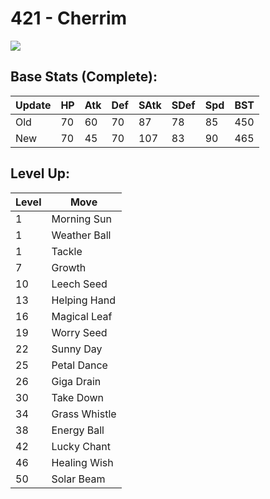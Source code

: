 # 421 - Cherrim
![][421]

## Base Stats (Complete):

Update | HP | Atk | Def | SAtk | SDef | Spd | BST
---    | ---| --- | --- | ---  | ---  | --- | ---
Old    | 70 |  60 |  70 |  87  |  78  |  85  |  450
New    | 70 |  45 |  70 |  107  |  83  |  90  |  465

## Level Up:

Level | Move
---   | ---
  1   | Morning Sun
  1   | Weather Ball
  1   | Tackle
  7   | Growth
 10   | Leech Seed
 13   | Helping Hand
 16   | Magical Leaf
 19   | Worry Seed
 22   | Sunny Day
 25   | Petal Dance
 26   | Giga Drain
 30   | Take Down
 34   | Grass Whistle
 38   | Energy Ball
 42   | Lucky Chant
 46   | Healing Wish
 50   | Solar Beam



[421]: /img/pokemon/421.png
